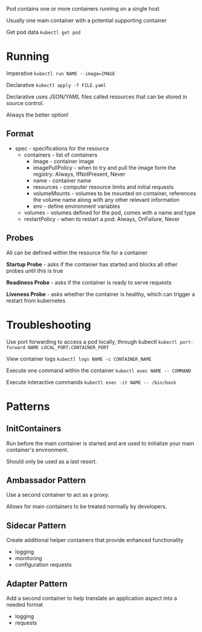 
Pod contains one or more containers running on a single host

Usually one main container with a potential supporting container

Get pod data
`kubectl get pod`

# Running

Imperative
`kubectl run NAME --image=IMAGE`

Declarative
`kubectl apply -f FILE.yaml`

Declarative uses JSON/YAML files called resources that can be stored in source control.

Always the better option!

## Format

- spec - specifications for the resource
	- containers - list of containers
		- image - container image
		- imagePullPolicy - when to try and pull the image form the registry: Always, IfNotPresent, Never
		- name - container name
		- resources - computer resource limits and initial requests
		- volumeMounts - volumes to be mounted on container, references the volume name along with any other relevant information
		- env - define environment variables
	- volumes - volumes defined for the pod, comes with a name and type
	- restartPolicy - when to restart a pod: Always, OnFailure, Never

## Probes

All can be defined within the resource file for a container

**Startup Probe** - asks if the container has started and blocks all other probes until this is true

**Readiness Probe** - asks if the container is ready to serve requests

**Liveness Probe** - asks whether the container is healthy, which can trigger a restart from kubernetes


# Troubleshooting

Use port forwarding to access a pod locally, through kubectl
`kubectl port-forward NAME LOCAL_PORT:CONTAINER_PORT`

View container logs
`kubectl logs NAME -c CONTAINER_NAME`

Execute one command within the container
`kubectl exec NAME -- COMMAND`

Execute interactive commands
`kubectl exec -it NAME -- /bin/bash`


# Patterns

## InitContainers

Run before the main container is started and are used to initialize your main container's environment.

Should only be used as a last resort.

## Ambassador Pattern

Use a second container to act as a proxy.

Allows for main containers to be treated normally by developers.

## Sidecar Pattern

Create additional helper containers that provide enhanced functionality
- logging
- monitoring
- configuration requests

## Adapter Pattern

Add a second container to help translate an application aspect into a needed format
- logging
- requests